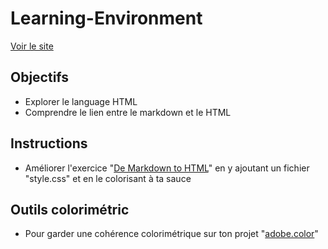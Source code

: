 # Learning-Environment

[Voir le site](#)

## Objectifs

- Explorer le language HTML
- Comprendre le lien entre le markdown et le HTML

## Instructions

- Améliorer l'exercice "[De Markdown to HTML](1-exercice-markdown-to-html.md)" en y ajoutant un fichier "style.css" et en le colorisant à ta sauce

## Outils colorimétric

- Pour garder une cohérence colorimétrique sur ton projet "[adobe.color](https://color.adobe.com/fr/)"
